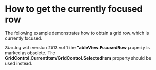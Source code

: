 # How to get the currently focused row


<p>The following example demonstrates how to obtain a grid row, which is currently focused.</p><p>Starting with version 2013 vol 1 the <strong>TableView</strong><strong>.</strong><strong>FocusedRow</strong> property is marked as obsolete. The <strong>GridControl.</strong><strong>CurrentItem/GridControl.SelectedItem</strong> property should be used instead.</p><p></p>

<br/>


